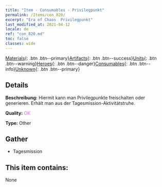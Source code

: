 ```yaml
---
title: "Item - Consumables - Privilegpunkt"
permalink: /Items/con_820/
excerpt: "Era of Chaos  Privilegpunkt"
last_modified_at: 2021-04-12
locale: de
ref: "con_820.md"
toc: false
classes: wide
---
```

 [Materials](/de/Items/){: .btn .btn--primary}[Artifacts](/de/Items/Artifacts/){: .btn .btn--success}[Units](/de/Items/Units/){: .btn .btn--warning}[Heroes](/de/Items/Heroes/){: .btn .btn--danger}[Consumables](/de/Items/Consumables/){: .btn .btn--info}[Unknown](/de/Items/Unknown/){: .btn .btn--primary}

## Details
 **Beschreibung:** Hiermit kann man Privilegpunkte freischalten oder generieren. Erhält man aus der Tagesmission-Aktivitätstruhe.

 **Quality:** <span style="color: #DA70D6">OK</span>

 **Type:** Other

## Gather

*    Tagesmission 

## This item contains:

  None


